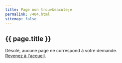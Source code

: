 ```yaml
---
title: Page non trouv&eacute;e
permalink: /404.html
sitemap: false
---
```


<section class="section">
<div class="wrapper" markdown="1">

# {{ page.title }}

D&eacute;sol&eacute;, aucune page ne correspond à votre demande.  
<a href="{{ site.baseurl }}/">Revenez &agrave; l'accueil</a>.

</div>
</section>
